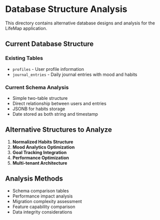 # Database Structure Analysis

This directory contains alternative database designs and analysis for the LifeMap application.

## Current Database Structure

### Existing Tables
- `profiles` - User profile information
- `journal_entries` - Daily journal entries with mood and habits

### Current Schema Analysis
- Simple two-table structure
- Direct relationship between users and entries
- JSONB for habits storage
- Date stored as both string and timestamp

## Alternative Structures to Analyze

1. **Normalized Habits Structure**
2. **Mood Analytics Optimization**
3. **Goal Tracking Integration**
4. **Performance Optimization**
5. **Multi-tenant Architecture**

## Analysis Methods

- Schema comparison tables
- Performance impact analysis
- Migration complexity assessment
- Feature capability comparison
- Data integrity considerations